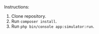 
Instructions:

1. Clone repository.
2. Run `composer install`.
3. Run `php bin/console app:simulator:run`.
